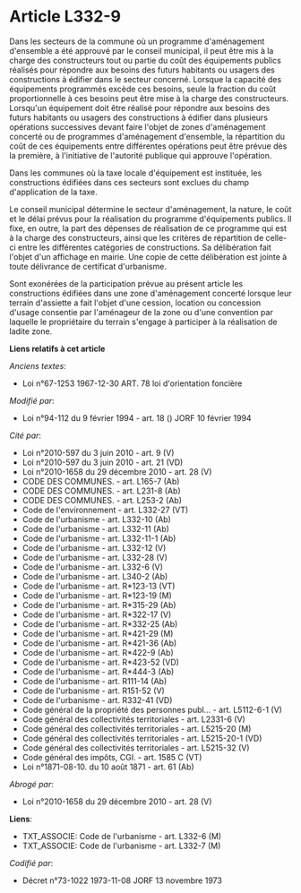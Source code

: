 # Article L332-9

Dans les secteurs de la commune où un programme d'aménagement d'ensemble a été approuvé par le conseil municipal, il peut
être mis à la charge des constructeurs tout ou partie du coût des équipements publics réalisés pour répondre aux besoins des
futurs habitants ou usagers des constructions à édifier dans le secteur concerné. Lorsque la capacité des équipements
programmés excède ces besoins, seule la fraction du coût proportionnelle à ces besoins peut être mise à la charge des
constructeurs. Lorsqu'un équipement doit être réalisé pour répondre aux besoins des futurs habitants ou usagers des
constructions à édifier dans plusieurs opérations successives devant faire l'objet de zones d'aménagement concerté ou de
programmes d'aménagement d'ensemble, la répartition du coût de ces équipements entre différentes opérations peut être prévue
dès la première, à l'initiative de l'autorité publique qui approuve l'opération.

Dans les communes où la taxe locale d'équipement est instituée, les constructions édifiées dans ces secteurs sont exclues du
champ d'application de la taxe.

Le conseil municipal détermine le secteur d'aménagement, la nature, le coût et le délai prévus pour la réalisation du
programme d'équipements publics. Il fixe, en outre, la part des dépenses de réalisation de ce programme qui est à la charge
des constructeurs, ainsi que les critères de répartition de celle-ci entre les différentes catégories de constructions. Sa
délibération fait l'objet d'un affichage en mairie. Une copie de cette délibération est jointe à toute délivrance de
certificat d'urbanisme.

Sont exonérées de la participation prévue au présent article les constructions édifiées dans une zone d'aménagement concerté
lorsque leur terrain d'assiette a fait l'objet d'une cession, location ou concession d'usage consentie par l'aménageur de la
zone ou d'une convention par laquelle le propriétaire du terrain s'engage à participer à la réalisation de ladite zone.

**Liens relatifs à cet article**

_Anciens textes_:

  - Loi n°67-1253 1967-12-30 ART. 78 loi d'orientation foncière

_Modifié par_:

  - Loi n°94-112 du 9 février 1994 - art. 18 () JORF 10 février 1994

_Cité par_:

  - Loi n°2010-597 du 3 juin 2010 - art. 9 (V)
  - Loi n°2010-597 du 3 juin 2010 - art. 21 (VD)
  - Loi n°2010-1658 du 29 décembre 2010 - art. 28 (V)
  - CODE DES COMMUNES. - art. L165-7 (Ab)
  - CODE DES COMMUNES. - art. L231-8 (Ab)
  - CODE DES COMMUNES. - art. L253-2 (Ab)
  - Code de l'environnement - art. L332-27 (VT)
  - Code de l'urbanisme - art. L332-10 (Ab)
  - Code de l'urbanisme - art. L332-11 (Ab)
  - Code de l'urbanisme - art. L332-11-1 (Ab)
  - Code de l'urbanisme - art. L332-12 (V)
  - Code de l'urbanisme - art. L332-28 (V)
  - Code de l'urbanisme - art. L332-6 (V)
  - Code de l'urbanisme - art. L340-2 (Ab)
  - Code de l'urbanisme - art. R*123-13 (VT)
  - Code de l'urbanisme - art. R*123-19 (M)
  - Code de l'urbanisme - art. R*315-29 (Ab)
  - Code de l'urbanisme - art. R*322-17 (V)
  - Code de l'urbanisme - art. R*332-25 (Ab)
  - Code de l'urbanisme - art. R*421-29 (M)
  - Code de l'urbanisme - art. R*421-36 (Ab)
  - Code de l'urbanisme - art. R*422-9 (Ab)
  - Code de l'urbanisme - art. R*423-52 (VD)
  - Code de l'urbanisme - art. R*444-3 (Ab)
  - Code de l'urbanisme - art. R111-14 (Ab)
  - Code de l'urbanisme - art. R151-52 (V)
  - Code de l'urbanisme - art. R332-41 (VD)
  - Code général de la propriété des personnes publ... - art. L5112-6-1 (V)
  - Code général des collectivités territoriales - art. L2331-6 (V)
  - Code général des collectivités territoriales - art. L5215-20 (M)
  - Code général des collectivités territoriales - art. L5215-20-1 (VD)
  - Code général des collectivités territoriales - art. L5215-32 (V)
  - Code général des impôts, CGI. - art. 1585 C (VT)
  - Loi n°1871-08-10. du 10 août 1871 - art. 61 (Ab)

_Abrogé par_:

  - Loi n°2010-1658 du 29 décembre 2010 - art. 28 (V)

**Liens**:

  - TXT_ASSOCIE: Code de l'urbanisme - art. L332-6 (M)
  - TXT_ASSOCIE: Code de l'urbanisme - art. L332-7 (M)

_Codifié par_:

  - Décret n°73-1022 1973-11-08 JORF 13 novembre 1973
